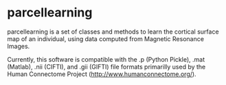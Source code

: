 # parcellearning

parcellearning is a set of classes and methods to learn the cortical surface map of an individual, using data computed from Magnetic Resonance Images.

Currently, this software is compatible with the .p (Python Pickle), .mat (Matlab), .nii (CIFTI), and .gii (GIFTI) file formats primarilly used by the Human Connectome Project (http://www.humanconnectome.org/).

